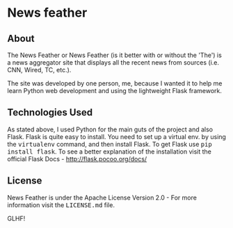 News feather
================

About
----------------
The News Feather or News Feather (is it better with or without the 'The') is a news aggregator site that displays all the recent news from sources (i.e. CNN, Wired, TC, etc.).

The site was developed by one person, me, because I wanted it to help me learn Python web development and using the lightweight Flask framework.

Technologies Used
----------------
As stated above, I used Python for the main guts of the project and also Flask.
Flask is quite easy to install. You need to set up a virtual env. by using the <tt>virtualenv</tt> command, and then install Flask. To get Flask use <tt>pip install flask</tt>.
To see a better explanation of the installation visit the official Flask Docs - http://flask.pocoo.org/docs/

License
----------------
News Feather is under the Apache License Version 2.0 - For more information visit the <tt>LICENSE.md</tt> file.

GLHF!
